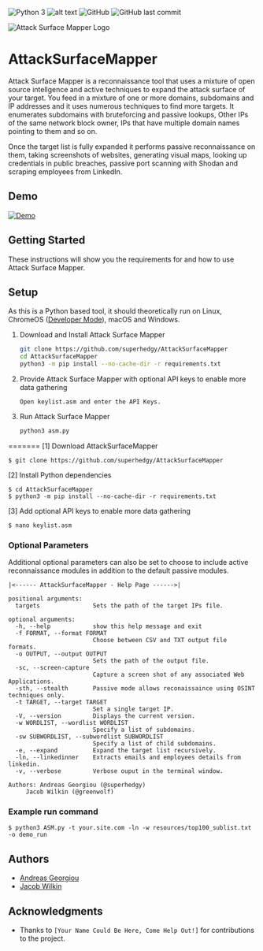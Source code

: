 ![Python 3](https://img.shields.io/badge/Python-3_only-blue.svg "Python 3 only")
![alt text](https://img.shields.io/badge/Python-3_only-blue.svg "Python 3 only")
![GitHub](https://img.shields.io/github/license/superhedgy/AttackSurfaceMapper)
![GitHub last commit](https://img.shields.io/github/last-commit/superhedgy/AttackSurfaceMapper)

![Attack Surface Mapper Logo](https://npercoco.typepad.com/.a/6a0133f264aa62970b0240a49c6ba4200d-800wi "Attack Surface Mapper Logo")

# AttackSurfaceMapper
Attack Surface Mapper is a reconnaissance tool that uses a mixture of open source intellgence and active techniques to expand the attack surface of your target. You feed in a mixture of one or more domains, subdomains and IP addresses and it uses numerous techniques to find more targets. It enumerates subdomains with bruteforcing and passive lookups, Other IPs of the same network block owner, IPs that have multiple domain names pointing to them and so on.

Once the target list is fully expanded it performs passive reconnaissance on them, taking screenshots of websites, generating visual maps, looking up credentials in public breaches, passive port scanning with Shodan and scraping employees from LinkedIn.

## Demo
[![Demo](https://img.youtube.com/vi/buIQSf_gmdE/0.jpg)](https://www.youtube.com/watch?v=buIQSf_gmdE)

## Getting Started
These instructions will show you the requirements for and how to use Attack Surface Mapper.

## Setup
As this is a Python based tool, it should theoretically run on Linux, ChromeOS ([Developer Mode](https://www.chromium.org/chromium-os/developer-information-for-chrome-os-devices/generic)), macOS and Windows.

1. Download and Install Attack Surface Mapper
    ```bash
    git clone https://github.com/superhedgy/AttackSurfaceMapper
    cd AttackSurfaceMapper
    python3 -m pip install --no-cache-dir -r requirements.txt
    ```

2. Provide Attack Surface Mapper with optional API keys to enable more data gathering
    ```
    Open keylist.asm and enter the API Keys.
    ```
    
3. Run Attack Surface Mapper
    ```bash
    python3 asm.py
    ```
=======
[1] Download AttackSurfaceMapper
```
$ git clone https://github.com/superhedgy/AttackSurfaceMapper
```

[2] Install Python dependencies
```
$ cd AttackSurfaceMapper
$ python3 -m pip install --no-cache-dir -r requirements.txt
```

[3] Add optional API keys to enable more data gathering
```
$ nano keylist.asm
```

### Optional Parameters
Additional optional parameters can also be set to choose to include active reconnaissance modules in addition to the default passive modules.

```
|<------ AttackSurfaceMapper - Help Page ------>|

positional arguments:
  targets               Sets the path of the target IPs file.

optional arguments:
  -h, --help            show this help message and exit
  -f FORMAT, --format FORMAT
                        Choose between CSV and TXT output file formats.
  -o OUTPUT, --output OUTPUT
                        Sets the path of the output file.
  -sc, --screen-capture
                        Capture a screen shot of any associated Web Applications.
  -sth, --stealth       Passive mode allows reconaissaince using OSINT techniques only.
  -t TARGET, --target TARGET
                        Set a single target IP.
  -V, --version         Displays the current version.
  -w WORDLIST, --wordlist WORDLIST
                        Specify a list of subdomains.
  -sw SUBWORDLIST, --subwordlist SUBWORDLIST
                        Specify a list of child subdomains.
  -e, --expand          Expand the target list recursively.
  -ln, --linkedinner    Extracts emails and employees details from linkedin.
  -v, --verbose         Verbose ouput in the terminal window.

Authors: Andreas Georgiou (@superhedgy)
	 Jacob Wilkin (@greenwolf)
```

### Example run command
```
$ python3 ASM.py -t your.site.com -ln -w resources/top100_sublist.txt -o demo_run
```

## Authors
* [Andreas Georgiou](https://twitter.com/superhedgy)
* [Jacob Wilkin](https://github.com/Greenwolf)

## Acknowledgments
* Thanks to `[Your Name Could Be Here, Come Help Out!]` for contributions to the project.

